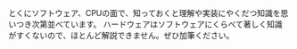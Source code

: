 とくにソフトウェア、CPUの面で、知っておくと理解や実装にやくだつ知識を思いつき次第並べています。
ハードウェアはソフトウェアにくらべて著しく知識がすくないので、ほとんど解説できません。ぜひ加筆ください。
